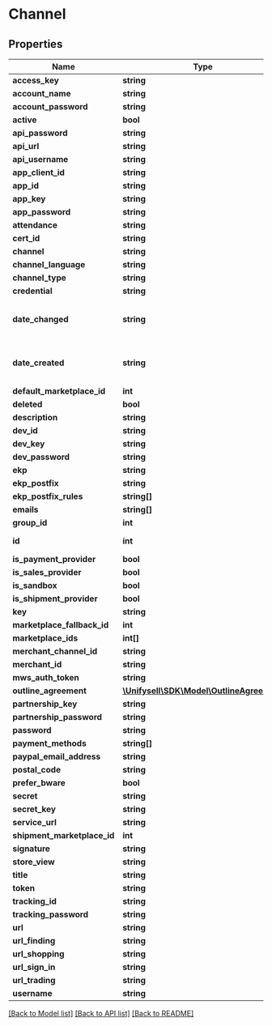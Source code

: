 # Channel

## Properties
Name | Type | Description | Notes
------------ | ------------- | ------------- | -------------
**access_key** | **string** |  | [optional] 
**account_name** | **string** |  | [optional] 
**account_password** | **string** |  | [optional] 
**active** | **bool** |  | [optional] 
**api_password** | **string** |  | [optional] 
**api_url** | **string** |  | [optional] 
**api_username** | **string** |  | [optional] 
**app_client_id** | **string** |  | [optional] 
**app_id** | **string** |  | [optional] 
**app_key** | **string** |  | [optional] 
**app_password** | **string** |  | [optional] 
**attendance** | **string** |  | [optional] 
**cert_id** | **string** |  | [optional] 
**channel** | **string** |  | [optional] 
**channel_language** | **string** |  | [optional] 
**channel_type** | **string** |  | [optional] 
**credential** | **string** |  | [optional] 
**date_changed** | **string** | Timestamp of creation of the listing. | [optional] 
**date_created** | **string** | Timestamp of the latest update to the listing. | [optional] 
**default_marketplace_id** | **int** |  | [optional] 
**deleted** | **bool** |  | [optional] 
**description** | **string** |  | [optional] 
**dev_id** | **string** |  | [optional] 
**dev_key** | **string** |  | [optional] 
**dev_password** | **string** |  | [optional] 
**ekp** | **string** |  | [optional] 
**ekp_postfix** | **string** |  | [optional] 
**ekp_postfix_rules** | **string[]** |  | [optional] 
**emails** | **string[]** |  | [optional] 
**group_id** | **int** |  | [optional] 
**id** | **int** | The unique identifier. | [optional] 
**is_payment_provider** | **bool** |  | [optional] 
**is_sales_provider** | **bool** |  | [optional] 
**is_sandbox** | **bool** |  | [optional] 
**is_shipment_provider** | **bool** |  | [optional] 
**key** | **string** |  | [optional] 
**marketplace_fallback_id** | **int** |  | [optional] 
**marketplace_ids** | **int[]** |  | [optional] 
**merchant_channel_id** | **string** |  | [optional] 
**merchant_id** | **string** |  | [optional] 
**mws_auth_token** | **string** |  | [optional] 
**outline_agreement** | [**\Unifysell\SDK\Model\OutlineAgreement**](OutlineAgreement.md) |  | [optional] 
**partnership_key** | **string** |  | [optional] 
**partnership_password** | **string** |  | [optional] 
**password** | **string** |  | [optional] 
**payment_methods** | **string[]** |  | [optional] 
**paypal_email_address** | **string** |  | [optional] 
**postal_code** | **string** |  | [optional] 
**prefer_bware** | **bool** |  | [optional] 
**secret** | **string** |  | [optional] 
**secret_key** | **string** |  | [optional] 
**service_url** | **string** |  | [optional] 
**shipment_marketplace_id** | **int** |  | [optional] 
**signature** | **string** |  | [optional] 
**store_view** | **string** |  | [optional] 
**title** | **string** |  | [optional] 
**token** | **string** |  | [optional] 
**tracking_id** | **string** |  | [optional] 
**tracking_password** | **string** |  | [optional] 
**url** | **string** |  | [optional] 
**url_finding** | **string** |  | [optional] 
**url_shopping** | **string** |  | [optional] 
**url_sign_in** | **string** |  | [optional] 
**url_trading** | **string** |  | [optional] 
**username** | **string** |  | [optional] 

[[Back to Model list]](../README.md#documentation-for-models) [[Back to API list]](../README.md#documentation-for-api-endpoints) [[Back to README]](../README.md)



